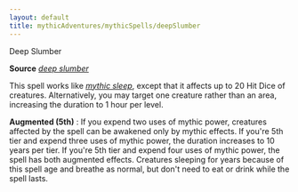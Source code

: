 ```yaml
---
layout: default
title: mythicAdventures/mythicSpells/deepSlumber
---
```

Deep Slumber

**Source** [_deep slumber_](spells/deepSlumber#_deep-slumber)

This spell works like [_mythic sleep_](mythicAdventures/mythicSpells/sleep), except that it affects up to 20 Hit Dice of creatures. Alternatively, you may target one creature rather than an area, increasing the duration to 1 hour per level.

**Augmented (5th)** : If you expend two uses of mythic power, creatures affected by the spell can be awakened only by mythic effects. If you're 5th tier and expend three uses of mythic power, the duration increases to 10 years per tier. If you're 5th tier and expend four uses of mythic power, the spell has both augmented effects. Creatures sleeping for years because of this spell age and breathe as normal, but don't need to eat or drink while the spell lasts.

